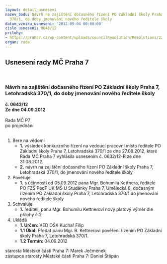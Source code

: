 ```yaml
---
layout: detail_usneseni
nazev_bodu: Návrh na zajištění dočasného řízení PO Základní školy Praha 7, Letohradská
  370/1, do doby jmenování nového ředitele školy
datum_vzniku_usneseni: '2012-09-04 00:00:00'
cislo_usneseni: 0643/12
prilohy:
- https://praha7.cz/wp-content/uploads/councilResolution/Resolutions/22547/47-12-usnesen%c3%ad_0632.2012_r.doc
organ: rada
---
```

<div id="ucUsn_pList" class="usn">
	<span><h2>Usnesení rady MČ Praha 7 </h2>
<br></span><div class="standBody">
<span><h3>Návrh na zajištění dočasného řízení PO Základní školy Praha 7, Letohradská 370/1, do doby jmenování nového ředitele školy</h3></span><div class="center">
		<strong>č. 0643/12</strong><br>
	</div>
<div class="center">
		<strong>Ze dne 04.09.2012</strong><br><br>
	</div>Rada MČ P7<br> po projednání<br><br><ol>
<li>Bere na vědomí<ul>
<li>
<strong>1.</strong> výsledek konkurzního řízení na vedoucí pracovní místo ředitele PO Základní školy Praha 7, Letohradská 370/1 ze dne 27.08.2012, které Rada MČ Praha 7 vyhlásila usnesením č. 0632/12-R ze dne 31.08.2012.</li>
<li>
<strong>2.</strong> návrh na zajištění dočasného řízení PO Základní školy Praha 7, Letohradská 370/1, do jmenování nového ředitele školy    </li>
</ul>
</li>
<li>Pověřuje<ul><li>
<strong>1.</strong> s účinností od 05.09.2012 pana Mgr. Bohumila Kettnera, ředitele PO FZŠ PedF UK MŠ U Studánky Praha 7, Umělecká 8,  dočasným řízením PO Základní školy Praha 7, Letohradská 370/1 do jmenování nového ředitele školy       </li></ul>
</li>
<li>Schvaluje<ul><li>
<strong>1.</strong> řediteli, panu Mgr. Bohumilu Kettnerovi nový platový výměr dle přílohy č.2  </li></ul>
</li>
<li>Ukládá<ul>
<li>
<strong>1. Určen: </strong>VED OŠK Kuchař Filip</li>
<li>
<strong>1.1 Úkol: </strong>Předat panu Mgr. B. Kettnerovi pověření řízením PO Základní školy Praha 7, Letohradská 370/1.</li>
<li>
<strong>1.2 Termín: </strong>04.09.2012</li>
</ul>
</li>
</ol>starosta Městské části Praha 7: Marek Ječmének<br>zástupce starosty Městské části Praha 7: Daniel Štěpán 
</div>
</div>
